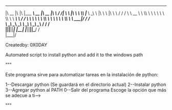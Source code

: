 __________ ________  __________ _________  ________ ___________
|\   __  \|\  \|\  \|\___   ___\\   __  \|\   __  \|\  \  /  /|
\ \  \|\  \ \  \\\  \|___ \  \_\ \  \|\  \ \  \|\  \ \  \/  / /
 \ \   __  \ \  \\\  \   \ \  \ \ \  \\\  \ \   ____\ \    / / 
  \ \  \ \  \ \  \\\  \   \ \  \ \ \  \\\  \ \  \___|\/  /  /  
   \ \__\ \__\ \_______\   \ \__\ \ \_______\ \__\ __/  / /    
    \|__|\|__|\|_______|    \|__|  \|_______|\|__||\___/ /     
                                                  \|___|/   


Createdby: 0X0DAY

Automated script to install python and add it to the windows path


"""

Este programa sirve para automatizar tareas en la instalación de python:

1--Descargar python (Se guardará en el directorio actual)
2--Instalar python
3--Agregar python al PATH
0--Salir del programa
Escoge la opción que más se adecue a ti-->

"""

